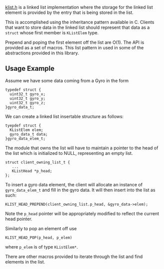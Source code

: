 [klist.h](../inc/cutils/klist.h) is a linked list implementation where the storage for the linked list element is provided by the entry that is being stored in the list. 

This is accomplished using the inheritance pattern available in C. Clients that want to store data in the linked list should represent that data as a `struct` whose first member is `KListElem` type.

Prepend and poping the first element off the list are O(1). The API is provided as a set of macros. This list pattern in used in some of the abstractions provided in this library. 
 
## Usage Example
Assume we have some data coming from a Gyro in the form
```
typedef struct {
  uint32_t gyro_x;
  uint32_t gyro_y;
  uint32_t gyro_z;
}gyro_data_t;
```

We can create a linked list insertable structure as follows:
```
tyepdef struct {
  KListElem elem;
  gyro_data_t data;
}gyro_data_elem_t;
```

The module that owns the list will have to maintain a pointer to the head of the list which is initialized to NULL, representing an empty list.
```
struct client_owning_list_t {
   ...
   KListHead *p_head;
};
```

To insert a gyro data element, the client will allocate an instance of `gyro_data_elem_t` and fill in the gyro data. It will then insert into the list as such:
```
KLIST_HEAD_PREPEND(client_owning_list.p_head, &gyro_data->elem);
```

Note the `p_head` pointer will be appropriately modified to reflect the current head pointer. 

Similarly to pop an element off use
```
KLIST_HEAD_POP(p_head, p_elem)
```
where `p_elem` is of type `KListElem*`.

There are other macros provided to iterate through the list and find elements in the list.
